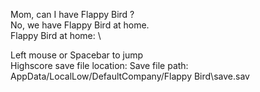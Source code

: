 Mom, can I have Flappy Bird ? \
No, we have Flappy Bird at home. \
Flappy Bird at home: \

Left mouse or Spacebar to jump \
Highscore save file location: Save file path: AppData/LocalLow/DefaultCompany/Flappy Bird\save.sav
